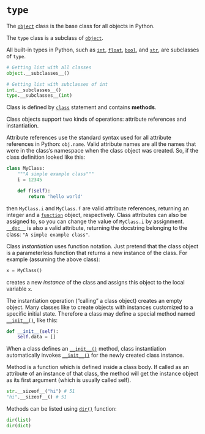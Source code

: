 # `type`

The [`object`](/abstraction/object/) class is the base class for all objects in Python.

The `type` class is a subclass of [`object`](/abstraction/object/).

All built-in types in Python, such as [`int`](/built-in-types/int/), [`float`](/built-in-types/float/), [`bool`](/built-in-types/bool.md), and [`str`](/built-in-types/str/), are subclasses of `type`.

```python
# Getting list with all classes
object.__subclasses__()

# Getting list with subclasses of int
int.__subclasses__()
type.__subclasses__(int)
```

Class is defined by [`class`](/statements/class.md) statement and contains **methods**.

Class objects support two kinds of operations: attribute references and instantiation.

Attribute references use the standard syntax used for all attribute references in Python: `obj.name`. Valid attribute names are all the names that were in the class’s namespace when the class object was created. So, if the class definition looked like this:

```python
class MyClass:
    """A simple example class"""
    i = 12345

    def f(self):
        return 'hello world'
```

then `MyClass.i` and `MyClass.f` are valid attribute references, returning an integer and a [`function`](/abstraction/function/) object, respectively. Class attributes can also be assigned to, so you can change the value of `MyClass.i` by assignment. [`__doc__`](/abstraction/type/__doc__.md) is also a valid attribute, returning the docstring belonging to the class: `"A simple example class"`.

Class *instantiation* uses function notation. Just pretend that the class object is a parameterless function that returns a new instance of the class. For example (assuming the above class):

```python
x = MyClass()
```

creates a new *instance* of the class and assigns this object to the local variable `x`.

The instantiation operation (“calling” a class object) creates an empty object. Many classes like to create objects with instances customized to a specific initial state. Therefore a class may define a special method named [`__init__()`](/abstraction/object/__init__.md), like this:

```python
def __init__(self):
    self.data = []
```

When a class defines an [`__init__()`](/abstraction/object/__init__.md) method, class instantiation automatically invokes [`__init__()`](/abstraction/object/__init__.md) for the newly created class instance.

Method is a function which is defined inside a class body. If called as an attribute of an instance of that class, the method will get the instance object as its first argument (which is usually called self).

```python
str.__sizeof__("hi") # 51
"hi".__sizeof__() # 51
```

Methods can be listed using [`dir()`](/built-in-functions/dir.md) function:

```python
dir(list)
dir(dict)
```
